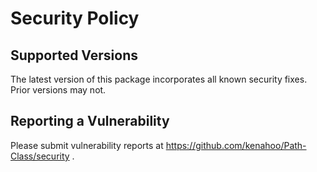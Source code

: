 # Security Policy

## Supported Versions

The latest version of this package incorporates all known security fixes.  Prior versions may not.

## Reporting a Vulnerability

Please submit vulnerability reports at https://github.com/kenahoo/Path-Class/security .
